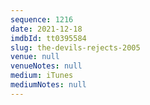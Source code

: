 ```yaml
---
sequence: 1216
date: 2021-12-18
imdbId: tt0395584
slug: the-devils-rejects-2005
venue: null
venueNotes: null
medium: iTunes
mediumNotes: null
---
```

